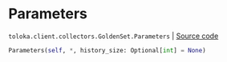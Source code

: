 # Parameters
`toloka.client.collectors.GoldenSet.Parameters` | [Source code](https://github.com/Toloka/toloka-kit/blob/v1.2.0.post1/src/client/collectors.py#L359)

```python
Parameters(self, *, history_size: Optional[int] = None)
```

